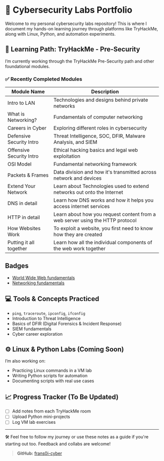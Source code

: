 # 🧠 Cybersecurity Labs Portfolio

Welcome to my personal cybersecurity labs repository! This is where I document my hands-on learning journey through platforms like TryHackMe, along with Linux, Python, and automation experiments.

## 🧭 Learning Path: TryHackMe - Pre-Security

I’m currently working through the TryHackMe Pre-Security path and other foundational modules.

### ✅ Recently Completed Modules
| Module Name               | Description                                                                     |
|---------------------------|---------------------------------------------------------------------------------|
| Intro to LAN              | Technologies and designs behind private networks                                |
| What is Networking?       | Fundamentals of computer networking                                             |
| Careers in Cyber          | Exploring different roles in cybersecurity                                      |
| Defensive Security Intro  | Threat Intelligence, SOC, DFIR, Malware Analysis, and SIEM                      |
| Offensive Security Intro  | Ethical hacking basics and legal web exploitation                               |
| OSI Model                 | Fundamental networking framework                                                |
| Packets & Frames          | Data division and how it's transmitted across network and devices               |
| Extend Your Network       | Learn about Technologies used to extend networks out onto the Internet          |
| DNS in detail             | Learn how DNS works and how it helps you access internet services               |
| HTTP in detail            | Learn about how you request content from a web server using the HTTP protocol   |
| How Websites Work         | To exploit a website, you first need to know how they are created               |
| Putting it all together   | Learn how all the individual components of the web work together                |

## Badges
- [World Wide Web fundamentals](https://tryhackme.com/franz.cabigas/badges/web-fund)
- [Networking fundamentals](https://tryhackme.com/franz.cabigas/badges/network-fundamentals)

## 💻 Tools & Concepts Practiced
- `ping`, `traceroute`, `ipconfig`, `ifconfig`
- Introduction to Threat Intelligence
- Basics of DFIR (Digital Forensics & Incident Response)
- SIEM fundamentals
- Cyber career exploration

## ⚙️ Linux & Python Labs (Coming Soon)
I’m also working on:
- Practicing Linux commands in a VM lab
- Writing Python scripts for automation
- Documenting scripts with real use cases

## 📈 Progress Tracker (To Be Updated)
- [ ] Add notes from each TryHackMe room
- [ ] Upload Python mini-projects
- [ ] Log VM lab exercises

---

🛠️ Feel free to follow my journey or use these notes as a guide if you're starting out too. Feedback and collabs are welcome!

> **GitHub:** [frans0i-cyber](https://github.com/frans0i-cyber)
